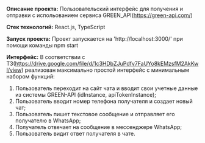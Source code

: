 **Описание проекта:**
Пользовательский интерфейс для получения и отправки с испольованием сервиса GREEN_API(https://green-api.com/)

**Стек технологий:**
React.js, TypeScript

**Запуск проекта:**
Проект запускается на 'http://localhost:3000/' при помощи команды npm start

**Интерфейс:**
В соответствии с ТЗ(https://drive.google.com/file/d/1c3HDbZJuPdfv7FaUYo8kEMzsfM2AkKwI/view)
реализован максимально простой интерфейс с минимальным набором функций:
1. Пользователь переходит на сайт чата и вводит свои учетные данные из
системы GREEN-API (idInstance, apiTokenInstance);
2. Пользователь вводит номер телефона получателя и создает новый чат;
3. Пользователь пишет текстовое сообщение и отправляет его получателю в
WhatsApp;
4. Получатель отвечает на сообщение в мессенджере WhatsApp;
5. Пользователь видит ответ получателя в чате.
